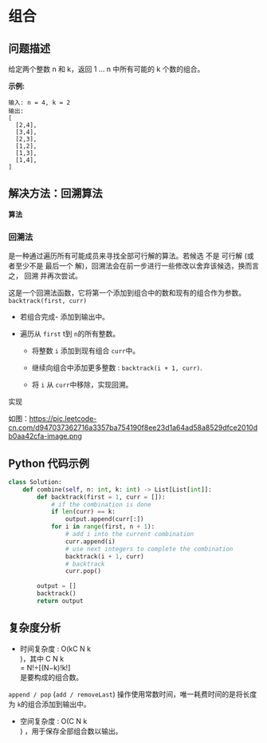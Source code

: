 # 组合
## 问题描述
给定两个整数 n 和 k，返回 1 ... n 中所有可能的 k 个数的组合。

**示例:**
```
输入: n = 4, k = 2
输出:
[
  [2,4],
  [3,4],
  [2,3],
  [1,2],
  [1,3],
  [1,4],
]
```

## 解决方法：回溯算法
**算法**

### 回溯法

是一种通过遍历所有可能成员来寻找全部可行解的算法。若候选 不是 可行解 (或者至少不是 最后一个 解)，回溯法会在前一步进行一些修改以舍弃该候选，换而言之， 回溯 并再次尝试。

这是一个回溯法函数，它将第一个添加到组合中的数和现有的组合作为参数。 ```backtrack(first, curr)```

+ 若组合完成- 添加到输出中。

+ 遍历从 ```first``` t到 ```n```的所有整数。

  - 将整数 ```i``` 添加到现有组合 ```curr```中。

  - 继续向组合中添加更多整数 :
```backtrack(i + 1, curr)```.

  - 将 ```i``` 从 ```curr```中移除，实现回溯。

实现

如图：<https://pic.leetcode-cn.com/d947037362716a3357ba754190f8ee23d1a64ad58a8529dfce2010db0aa42cfa-image.png>

## Python 代码示例
```python
class Solution:
    def combine(self, n: int, k: int) -> List[List[int]]:
        def backtrack(first = 1, curr = []):
            # if the combination is done
            if len(curr) == k:  
                output.append(curr[:])
            for i in range(first, n + 1):
                # add i into the current combination
                curr.append(i)
                # use next integers to complete the combination
                backtrack(i + 1, curr)
                # backtrack
                curr.pop()
        
        output = []
        backtrack()
        return output
```
## 复杂度分析

+ 时间复杂度 : O(kC 
N
k
​	
 )，其中 C 
N
k
​	
 = 
N!÷[(N−k)!k!]
​	
  是要构成的组合数。

```append / pop``` (```add / removeLast```) 操作使用常数时间，唯一耗费时间的是将长度为 ```k```的组合添加到输出中。

+ 空间复杂度 : O(C 
N
k
​	
 ) ，用于保存全部组合数以输出。
